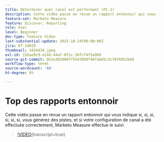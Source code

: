 ```yaml
---
title: Déterminer quel canal est performant (Pt.1)
description: Cette vidéo passe en revue un rapport entonnoir qui vous indique si, si, si, si, si, si, vous générez des pistes, et si votre configuration de canal a été effectuée correctement, Marketo Measure effectue le suivi.
feature-set: Marketo Measure
feature: Discover, Reporting
role: User
level: Beginner
doc-type: Feature Video
last-substantial-update: 2023-10-24T00:00:00Z
jira: KT-14019
thumbnail: 3424434.jpeg
exl-id: 156ae9c9-e14d-44af-8f1c-26fcf4f5a969
source-git-commit: 0e1e382000ff5543808f46fa8d5c3c7070d52b48
workflow-type: tm+mt
source-wordcount: '84'
ht-degree: 0%

---
```


# Top des rapports entonnoir

Cette vidéo passe en revue un rapport entonnoir qui vous indique si, si, si, si, si, si, vous générez des pistes, et si votre configuration de canal a été effectuée correctement, Marketo Measure effectue le suivi.

>[!VIDEO](https://video.tv.adobe.com/v/3441782/?learn=on&captions=fre_fr){transcript=true}
